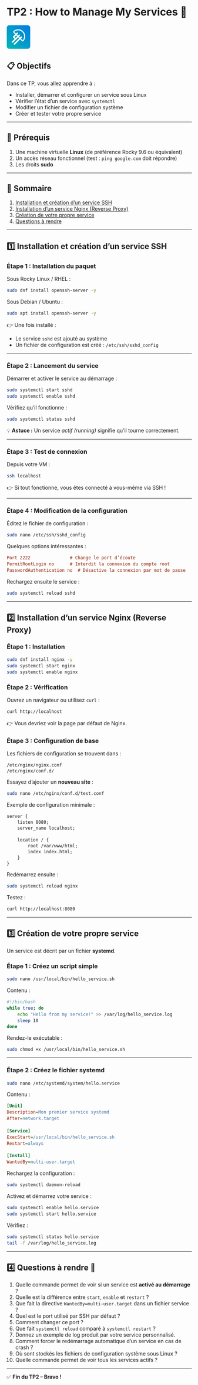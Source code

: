 # TP2 : How to Manage My Services 🧠

![LaMeDuSe_LOGO](./img/LaMeDuSe_logo.webp)

## 📋 Objectifs
Dans ce TP, vous allez apprendre à :
- Installer, démarrer et configurer un service sous Linux
- Vérifier l’état d’un service avec `systemctl`
- Modifier un fichier de configuration système
- Créer et tester votre propre service

---

## 🧱 Prérequis

1. Une machine virtuelle **Linux** (de préférence Rocky 9.6 ou équivalent)
2. Un accès réseau fonctionnel (test : `ping google.com` doit répondre)
3. Les droits **sudo**

---

## 🧩 Sommaire
1. [Installation et création d’un service SSH](#1-installation-et-création-dun-service-ssh)  
2. [Installation d’un service Nginx (Reverse Proxy)](#2-installation-dun-service-nginx-reverse-proxy)  
3. [Création de votre propre service](#3-création-de-votre-propre-service)  
4. [Questions à rendre](#4-questions-à-rendre)

---

## 1️⃣ Installation et création d’un service SSH

### Étape 1 : Installation du paquet

Sous Rocky Linux / RHEL :
```bash
sudo dnf install openssh-server -y
```

Sous Debian / Ubuntu :
```bash
sudo apt install openssh-server -y
```

👉 Une fois installé :
- Le service `sshd` est ajouté au système
- Un fichier de configuration est créé : `/etc/ssh/sshd_config`

---

### Étape 2 : Lancement du service

Démarrer et activer le service au démarrage :
```bash
sudo systemctl start sshd
sudo systemctl enable sshd
```

Vérifiez qu’il fonctionne :
```bash
sudo systemctl status sshd
```

💡 **Astuce :**
Un service *actif (running)* signifie qu’il tourne correctement.

---

### Étape 3 : Test de connexion

Depuis votre VM :
```bash
ssh localhost
```
👉 Si tout fonctionne, vous êtes connecté à vous-même via SSH !

---

### Étape 4 : Modification de la configuration

Éditez le fichier de configuration :
```bash
sudo nano /etc/ssh/sshd_config
```

Quelques options intéressantes :
```ini
Port 2222               # Change le port d’écoute
PermitRootLogin no      # Interdit la connexion du compte root
PasswordAuthentication no  # Désactive la connexion par mot de passe
```

Rechargez ensuite le service :
```bash
sudo systemctl reload sshd
```

---

## 2️⃣ Installation d’un service Nginx (Reverse Proxy)

### Étape 1 : Installation

```bash
sudo dnf install nginx -y
sudo systemctl start nginx
sudo systemctl enable nginx
```

### Étape 2 : Vérification

Ouvrez un navigateur ou utilisez `curl` :
```bash
curl http://localhost
```
👉 Vous devriez voir la page par défaut de Nginx.

### Étape 3 : Configuration de base

Les fichiers de configuration se trouvent dans :
```
/etc/nginx/nginx.conf
/etc/nginx/conf.d/
```

Essayez d’ajouter un **nouveau site** :
```bash
sudo nano /etc/nginx/conf.d/test.conf
```

Exemple de configuration minimale :
```nginx
server {
    listen 8080;
    server_name localhost;

    location / {
        root /var/www/html;
        index index.html;
    }
}
```

Redémarrez ensuite :
```bash
sudo systemctl reload nginx
```

Testez :
```bash
curl http://localhost:8080
```

---

## 3️⃣ Création de votre propre service

Un service est décrit par un fichier **systemd**.

### Étape 1 : Créez un script simple

```bash
sudo nano /usr/local/bin/hello_service.sh
```

Contenu :
```bash
#!/bin/bash
while true; do
    echo "Hello from my service!" >> /var/log/hello_service.log
    sleep 10
done
```

Rendez-le exécutable :
```bash
sudo chmod +x /usr/local/bin/hello_service.sh
```

---

### Étape 2 : Créez le fichier systemd

```bash
sudo nano /etc/systemd/system/hello.service
```

Contenu :
```ini
[Unit]
Description=Mon premier service systemd
After=network.target

[Service]
ExecStart=/usr/local/bin/hello_service.sh
Restart=always

[Install]
WantedBy=multi-user.target
```

Rechargez la configuration :
```bash
sudo systemctl daemon-reload
```

Activez et démarrez votre service :
```bash
sudo systemctl enable hello.service
sudo systemctl start hello.service
```

Vérifiez :
```bash
sudo systemctl status hello.service
tail -f /var/log/hello_service.log
```

---

## 4️⃣ Questions à rendre 📝

1. Quelle commande permet de voir si un service est **activé au démarrage** ?
2. Quelle est la différence entre `start`, `enable` et `restart` ?
3. Que fait la directive `WantedBy=multi-user.target` dans un fichier service ?
4. Quel est le port utilisé par SSH par défaut ?
5. Comment changer ce port ?
6. Que fait `systemctl reload` comparé à `systemctl restart` ?
7. Donnez un exemple de log produit par votre service personnalisé.
8. Comment forcer le redémarrage automatique d’un service en cas de crash ?
9. Où sont stockés les fichiers de configuration système sous Linux ?
10. Quelle commande permet de voir tous les services actifs ?

---

✅ **Fin du TP2 – Bravo !**
